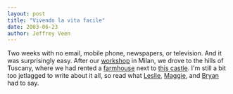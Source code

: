 ```yaml
---
layout: post
title: "Vivendo la vita facile"
date: 2003-06-23
author: Jeffrey Veen
---
```

Two weeks with no email, mobile phone, newspapers, or television. And it was surprisingly easy. After our <a href="http://www.adaptivepath.com/events/workshops/">workshop</a> in Milan, we drove to the hills of Tuscany, where we had rented a <a href="http://www.perlatoscana.com/pozzarello_uk.html">farmhouse</a> next to <a href="http://www.perlatoscana.com/farmholidays_at_castello_di_grotti.html">this castle</a>. I'm still a bit too jetlagged to write about it all, so read what <a href="http://veen.com/veen/leslie/">Leslie</a>, <a href="http://mightygirl.net/">Maggie</a>, and <a href="http://www.b-may.com/2003_06_01_archive.html#200431811">Bryan</a> had to say.

